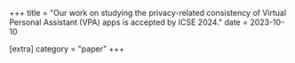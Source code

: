 +++
title = "Our work on studying the privacy-related consistency of Virtual Personal Assistant (VPA) apps is accepted by ICSE 2024."
date = 2023-10-10

[extra]
category = "paper"
+++
